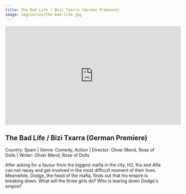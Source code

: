 ```yaml
---
title: The Bad Life / Bizi Txarra (German Premiere)
image: img/series/the-bad-life.jpg
---
```

<iframe width="560" height="315" src="https://vimeo.com/371350874" frameborder="0" allow="accelerometer; autoplay; encrypted-media; gyroscope; picture-in-picture" allowfullscreen></iframe>

## The Bad Life / Bizi Txarra (German Premiere)
Country: Spain | Genre: Comedy, Action | Director: Oliver Mend, Rose of Dolls | Writer: Oliver Mend, Rose of Dolls

After asking for a favour from the biggest mafia in the city, H2, Kia and Alfa can not repay and get involved in the most difficult moment of their lives. Meanwhile, Dodge, the head of the mafia, finds out that his empire is breaking down. What will the three girls do? Who is tearing down Dodge's empire?